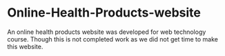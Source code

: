 # Online-Health-Products-website
An online health products website was developed for web technology course. Though this is not completed work as we did not get time to make this website.
